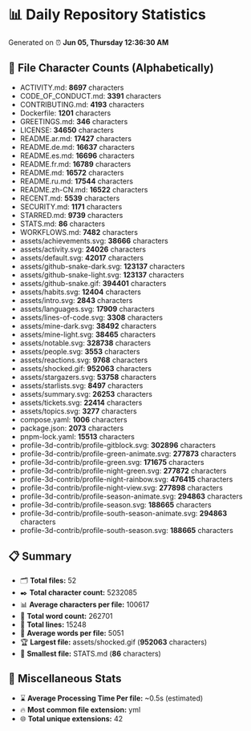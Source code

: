 # 📊 Daily Repository Statistics
Generated on ⏰ **Jun 05, Thursday 12:36:30 AM**

## 📂 File Character Counts (Alphabetically)
- ACTIVITY.md: **8697** characters
- CODE_OF_CONDUCT.md: **3391** characters
- CONTRIBUTING.md: **4193** characters
- Dockerfile: **1201** characters
- GREETINGS.md: **346** characters
- LICENSE: **34650** characters
- README.ar.md: **17427** characters
- README.de.md: **16637** characters
- README.es.md: **16696** characters
- README.fr.md: **16789** characters
- README.md: **16572** characters
- README.ru.md: **17544** characters
- README.zh-CN.md: **16522** characters
- RECENT.md: **5539** characters
- SECURITY.md: **1171** characters
- STARRED.md: **9739** characters
- STATS.md: **86** characters
- WORKFLOWS.md: **7482** characters
- assets/achievements.svg: **38666** characters
- assets/activity.svg: **24026** characters
- assets/default.svg: **42017** characters
- assets/github-snake-dark.svg: **123137** characters
- assets/github-snake-light.svg: **123137** characters
- assets/github-snake.gif: **394401** characters
- assets/habits.svg: **12404** characters
- assets/intro.svg: **2843** characters
- assets/languages.svg: **17909** characters
- assets/lines-of-code.svg: **3308** characters
- assets/mine-dark.svg: **38492** characters
- assets/mine-light.svg: **38465** characters
- assets/notable.svg: **328738** characters
- assets/people.svg: **3553** characters
- assets/reactions.svg: **9768** characters
- assets/shocked.gif: **952063** characters
- assets/stargazers.svg: **53758** characters
- assets/starlists.svg: **8497** characters
- assets/summary.svg: **26253** characters
- assets/tickets.svg: **22414** characters
- assets/topics.svg: **3277** characters
- compose.yaml: **1006** characters
- package.json: **2073** characters
- pnpm-lock.yaml: **15513** characters
- profile-3d-contrib/profile-gitblock.svg: **302896** characters
- profile-3d-contrib/profile-green-animate.svg: **277873** characters
- profile-3d-contrib/profile-green.svg: **171675** characters
- profile-3d-contrib/profile-night-green.svg: **277872** characters
- profile-3d-contrib/profile-night-rainbow.svg: **476415** characters
- profile-3d-contrib/profile-night-view.svg: **277898** characters
- profile-3d-contrib/profile-season-animate.svg: **294863** characters
- profile-3d-contrib/profile-season.svg: **188665** characters
- profile-3d-contrib/profile-south-season-animate.svg: **294863** characters
- profile-3d-contrib/profile-south-season.svg: **188665** characters

## 📋 Summary
- 🗂️ **Total files:** 52
- ✒️ **Total character count:** 5232085
- 📊 **Average characters per file:** 100617
- 📝 **Total word count:** 262701
- 🧾 **Total lines:** 15248
- 📐 **Average words per file:** 5051
- 🏆 **Largest file:** assets/shocked.gif (**952063** characters)
- 🥉 **Smallest file:** STATS.md (**86** characters)

## 🌟 Miscellaneous Stats
- ⌛ **Average Processing Time Per file:** ~0.5s (estimated)
- 🔥 **Most common file extension:** yml
- 🌐 **Total unique extensions:** 42
